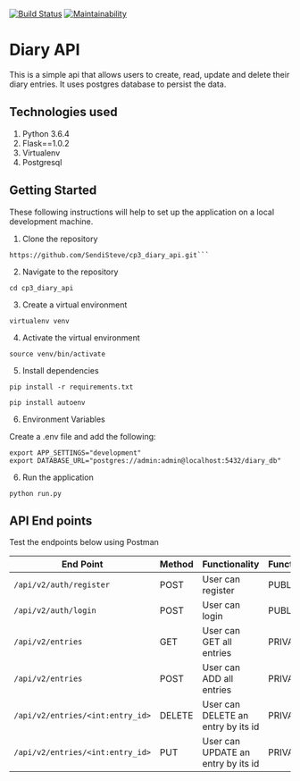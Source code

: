 [![Build Status](https://travis-ci.com/SendiSteve/cp3_diary_api.svg?branch=develop)](https://travis-ci.com/SendiSteve/cp3_diary_api)
[![Maintainability](https://api.codeclimate.com/v1/badges/1ca30df1db0d24dfe4ed/maintainability)](https://codeclimate.com/github/SendiSteve/cp3_diary_api/maintainability)

# Diary API
This is a simple api that allows users to create, read, update and delete their diary entries. It uses  postgres database to persist the data.


## Technologies used
1. Python 3.6.4
2. Flask==1.0.2
3. Virtualenv
4. Postgresql

## Getting Started
These following instructions will help to set up the application on a local development machine.

1. Clone the repository
```
https://github.com/SendiSteve/cp3_diary_api.git```
```

2. Navigate to the repository
```
cd cp3_diary_api
``` 

3. Create a virtual environment
```
virtualenv venv
```

4. Activate the virtual environment
```
source venv/bin/activate
```

5. Install dependencies
```
pip install -r requirements.txt
```

```
pip install autoenv
```

6. Environment Variables

Create a .env file and add the following:

```
export APP_SETTINGS="development"
export DATABASE_URL="postgres://admin:admin@localhost:5432/diary_db"
```

6. Run the application 
```
python run.py 
```

## API End points

Test the endpoints below using Postman


| End Point                      | Method        |   Functionality               |   Functionality  |
| -----------------------------  | ------------- | -------------------------     | ---------------- |   
| `/api/v2/auth/register`           |  POST       | User can register      | PUBLIC          |
| `/api/v2/auth/login`           |  POST       | User can login      | PUBLIC          |
| `/api/v2/entries`           |  GET       | User can GET all entries      | PRIVATE          |
| `/api/v2/entries`           |  POST       | User can ADD all entries      | PRIVATE          |
| `/api/v2/entries/<int:entry_id>`| DELETE | User can DELETE an entry by its id  | PRIVATE         |
| `/api/v2/entries/<int:entry_id>`| PUT    | User can UPDATE an entry by its id  | PRIVATE           |

